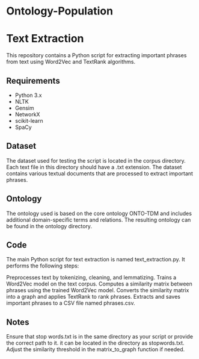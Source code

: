 # Ontology-Population
# Text Extraction

This repository contains a Python script for extracting important phrases from text using Word2Vec and TextRank algorithms.

## Requirements

- Python 3.x
- NLTK
- Gensim
- NetworkX
- scikit-learn
- SpaCy

## Dataset
The dataset used for testing the script is located in the corpus directory. Each text file in this directory should have a .txt extension. The dataset contains various textual documents that are processed to extract important phrases.

## Ontology
The ontology used is based on the core ontology ONTO-TDM and includes additional domain-specific terms and relations. The resulting ontology can be found in the ontology directory.

## Code
The main Python script for text extraction is named text_extraction.py. It performs the following steps:

Preprocesses text by tokenizing, cleaning, and lemmatizing.
Trains a Word2Vec model on the text corpus.
Computes a similarity matrix between phrases using the trained Word2Vec model.
Converts the similarity matrix into a graph and applies TextRank to rank phrases.
Extracts and saves important phrases to a CSV file named phrases.csv.

## Notes
Ensure that stop words.txt is in the same directory as your script or provide the correct path to it. it can be located in the directory as stopwords.txt.
Adjust the similarity threshold in the matrix_to_graph function if needed.

